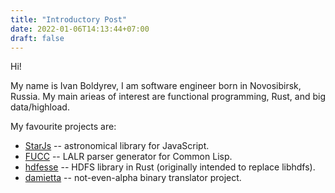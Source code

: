 ```yaml
---
title: "Introductory Post"
date: 2022-01-06T14:13:44+07:00
draft: false
---
```

Hi!

My name is Ivan Boldyrev, I am software engineer born in Novosibirsk, Russia.  My main arieas of interest are functional programming, Rust, and big data/highload.

My favourite projects are:

  * [StarJs](https://github.com/monoid/starjs) -- astronomical library for JavaScript.
  * [FUCC](https://github.com/monoid/fucc) -- LALR parser generator for Common Lisp.
  * [hdfesse](https://github.com/monoid/hdfesse) -- HDFS library in Rust (originally intended to replace libhdfs).
  * [damietta](https://github.com/monoid/damietta) -- not-even-alpha binary translator project.
